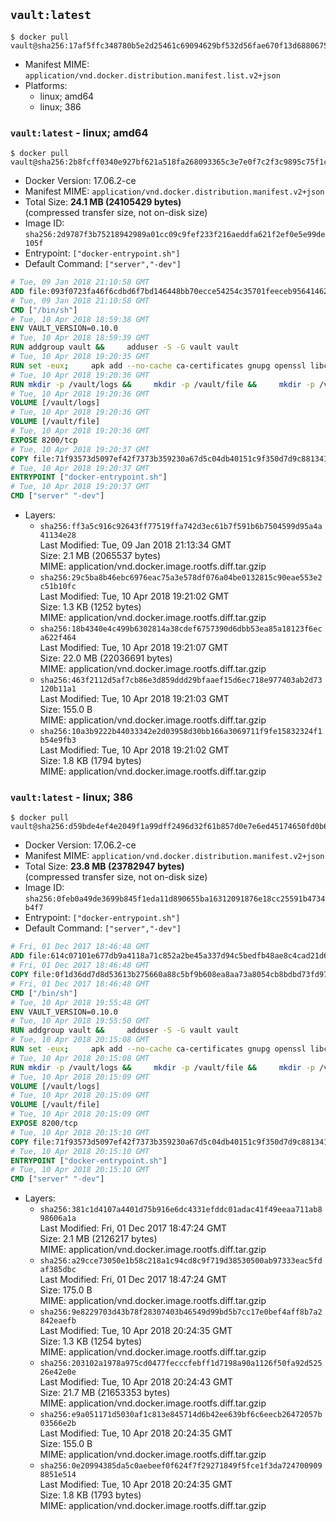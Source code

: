 ## `vault:latest`

```console
$ docker pull vault@sha256:17af5ffc348780b5e2d25461c69094629bf532d56fae670f13d6880675d00536
```

-	Manifest MIME: `application/vnd.docker.distribution.manifest.list.v2+json`
-	Platforms:
	-	linux; amd64
	-	linux; 386

### `vault:latest` - linux; amd64

```console
$ docker pull vault@sha256:2b8fcff0340e927bf621a518fa268093365c3e7e0f7c2f3c9895c75f1c3bc233
```

-	Docker Version: 17.06.2-ce
-	Manifest MIME: `application/vnd.docker.distribution.manifest.v2+json`
-	Total Size: **24.1 MB (24105429 bytes)**  
	(compressed transfer size, not on-disk size)
-	Image ID: `sha256:2d9787f3b75218942989a01cc09c9fef233f216aeddfa621f2ef0e5e99de105f`
-	Entrypoint: `["docker-entrypoint.sh"]`
-	Default Command: `["server","-dev"]`

```dockerfile
# Tue, 09 Jan 2018 21:10:58 GMT
ADD file:093f0723fa46f6cdbd6f7bd146448bb70ecce54254c35701feeceb956414622f in / 
# Tue, 09 Jan 2018 21:10:58 GMT
CMD ["/bin/sh"]
# Tue, 10 Apr 2018 18:59:38 GMT
ENV VAULT_VERSION=0.10.0
# Tue, 10 Apr 2018 18:59:39 GMT
RUN addgroup vault &&     adduser -S -G vault vault
# Tue, 10 Apr 2018 19:20:35 GMT
RUN set -eux;     apk add --no-cache ca-certificates gnupg openssl libcap su-exec dumb-init &&     apkArch="$(apk --print-arch)";     case "$apkArch" in         armhf) ARCH='arm' ;;         aarch64) ARCH='arm64' ;;         x86_64) ARCH='amd64' ;;         x86) ARCH='386' ;;         *) echo >&2 "error: unsupported architecture: $apkArch"; exit 1 ;;     esac &&     gpg --keyserver hkp://pgp.mit.edu:80 --recv-keys 91A6E7F85D05C65630BEF18951852D87348FFC4C &&     mkdir -p /tmp/build &&     cd /tmp/build &&     wget https://releases.hashicorp.com/vault/${VAULT_VERSION}/vault_${VAULT_VERSION}_linux_${ARCH}.zip &&     wget https://releases.hashicorp.com/vault/${VAULT_VERSION}/vault_${VAULT_VERSION}_SHA256SUMS &&     wget https://releases.hashicorp.com/vault/${VAULT_VERSION}/vault_${VAULT_VERSION}_SHA256SUMS.sig &&     gpg --batch --verify vault_${VAULT_VERSION}_SHA256SUMS.sig vault_${VAULT_VERSION}_SHA256SUMS &&     grep vault_${VAULT_VERSION}_linux_${ARCH}.zip vault_${VAULT_VERSION}_SHA256SUMS | sha256sum -c &&     unzip -d /bin vault_${VAULT_VERSION}_linux_${ARCH}.zip &&     cd /tmp &&     rm -rf /tmp/build &&     gpgconf --kill dirmngr &&     gpgconf --kill gpg-agent &&     apk del gnupg openssl &&     rm -rf /root/.gnupg
# Tue, 10 Apr 2018 19:20:36 GMT
RUN mkdir -p /vault/logs &&     mkdir -p /vault/file &&     mkdir -p /vault/config &&     chown -R vault:vault /vault
# Tue, 10 Apr 2018 19:20:36 GMT
VOLUME [/vault/logs]
# Tue, 10 Apr 2018 19:20:36 GMT
VOLUME [/vault/file]
# Tue, 10 Apr 2018 19:20:36 GMT
EXPOSE 8200/tcp
# Tue, 10 Apr 2018 19:20:37 GMT
COPY file:71f93573d5097ef42f7373b359230a67d5c04db40151c9f350d7d9c881341c67 in /usr/local/bin/docker-entrypoint.sh 
# Tue, 10 Apr 2018 19:20:37 GMT
ENTRYPOINT ["docker-entrypoint.sh"]
# Tue, 10 Apr 2018 19:20:37 GMT
CMD ["server" "-dev"]
```

-	Layers:
	-	`sha256:ff3a5c916c92643ff77519ffa742d3ec61b7f591b6b7504599d95a4a41134e28`  
		Last Modified: Tue, 09 Jan 2018 21:13:34 GMT  
		Size: 2.1 MB (2065537 bytes)  
		MIME: application/vnd.docker.image.rootfs.diff.tar.gzip
	-	`sha256:29c5ba8b46ebc6976eac75a3e578df076a04be0132815c90eae553e2c51b10fc`  
		Last Modified: Tue, 10 Apr 2018 19:21:02 GMT  
		Size: 1.3 KB (1252 bytes)  
		MIME: application/vnd.docker.image.rootfs.diff.tar.gzip
	-	`sha256:18b4340e4c499b6302814a38cdef6757390d6dbb53ea85a18123f6eca622f464`  
		Last Modified: Tue, 10 Apr 2018 19:21:07 GMT  
		Size: 22.0 MB (22036691 bytes)  
		MIME: application/vnd.docker.image.rootfs.diff.tar.gzip
	-	`sha256:463f2112d5af7cb86e3d859ddd29bfaaef15d6ec718e977403ab2d73120b11a1`  
		Last Modified: Tue, 10 Apr 2018 19:21:03 GMT  
		Size: 155.0 B  
		MIME: application/vnd.docker.image.rootfs.diff.tar.gzip
	-	`sha256:10a3b9222b44033342e2d03958d30bb166a3069711f9fe15832324f1b54e9fb3`  
		Last Modified: Tue, 10 Apr 2018 19:21:02 GMT  
		Size: 1.8 KB (1794 bytes)  
		MIME: application/vnd.docker.image.rootfs.diff.tar.gzip

### `vault:latest` - linux; 386

```console
$ docker pull vault@sha256:d59bde4ef4e2049f1a99dff2496d32f61b857d0e7e6ed45174650fd0b6a00ab7
```

-	Docker Version: 17.06.2-ce
-	Manifest MIME: `application/vnd.docker.distribution.manifest.v2+json`
-	Total Size: **23.8 MB (23782947 bytes)**  
	(compressed transfer size, not on-disk size)
-	Image ID: `sha256:0feb0a49de3699b845f1eda11d890655ba16312091876e18cc25591b4734b4f7`
-	Entrypoint: `["docker-entrypoint.sh"]`
-	Default Command: `["server","-dev"]`

```dockerfile
# Fri, 01 Dec 2017 18:46:48 GMT
ADD file:614c07101e677db9a4118a71c852a2be45a337d94c5bedfb48ae8c4cad21d625 in / 
# Fri, 01 Dec 2017 18:46:48 GMT
COPY file:0f1d36dd7d8d53613b275660a88c5bf9b608ea8aa73a8054cb8bdbd73fd971ac in /etc/localtime 
# Fri, 01 Dec 2017 18:46:48 GMT
CMD ["/bin/sh"]
# Tue, 10 Apr 2018 19:55:48 GMT
ENV VAULT_VERSION=0.10.0
# Tue, 10 Apr 2018 19:55:50 GMT
RUN addgroup vault &&     adduser -S -G vault vault
# Tue, 10 Apr 2018 20:15:08 GMT
RUN set -eux;     apk add --no-cache ca-certificates gnupg openssl libcap su-exec dumb-init &&     apkArch="$(apk --print-arch)";     case "$apkArch" in         armhf) ARCH='arm' ;;         aarch64) ARCH='arm64' ;;         x86_64) ARCH='amd64' ;;         x86) ARCH='386' ;;         *) echo >&2 "error: unsupported architecture: $apkArch"; exit 1 ;;     esac &&     gpg --keyserver hkp://pgp.mit.edu:80 --recv-keys 91A6E7F85D05C65630BEF18951852D87348FFC4C &&     mkdir -p /tmp/build &&     cd /tmp/build &&     wget https://releases.hashicorp.com/vault/${VAULT_VERSION}/vault_${VAULT_VERSION}_linux_${ARCH}.zip &&     wget https://releases.hashicorp.com/vault/${VAULT_VERSION}/vault_${VAULT_VERSION}_SHA256SUMS &&     wget https://releases.hashicorp.com/vault/${VAULT_VERSION}/vault_${VAULT_VERSION}_SHA256SUMS.sig &&     gpg --batch --verify vault_${VAULT_VERSION}_SHA256SUMS.sig vault_${VAULT_VERSION}_SHA256SUMS &&     grep vault_${VAULT_VERSION}_linux_${ARCH}.zip vault_${VAULT_VERSION}_SHA256SUMS | sha256sum -c &&     unzip -d /bin vault_${VAULT_VERSION}_linux_${ARCH}.zip &&     cd /tmp &&     rm -rf /tmp/build &&     gpgconf --kill dirmngr &&     gpgconf --kill gpg-agent &&     apk del gnupg openssl &&     rm -rf /root/.gnupg
# Tue, 10 Apr 2018 20:15:08 GMT
RUN mkdir -p /vault/logs &&     mkdir -p /vault/file &&     mkdir -p /vault/config &&     chown -R vault:vault /vault
# Tue, 10 Apr 2018 20:15:09 GMT
VOLUME [/vault/logs]
# Tue, 10 Apr 2018 20:15:09 GMT
VOLUME [/vault/file]
# Tue, 10 Apr 2018 20:15:09 GMT
EXPOSE 8200/tcp
# Tue, 10 Apr 2018 20:15:10 GMT
COPY file:71f93573d5097ef42f7373b359230a67d5c04db40151c9f350d7d9c881341c67 in /usr/local/bin/docker-entrypoint.sh 
# Tue, 10 Apr 2018 20:15:10 GMT
ENTRYPOINT ["docker-entrypoint.sh"]
# Tue, 10 Apr 2018 20:15:10 GMT
CMD ["server" "-dev"]
```

-	Layers:
	-	`sha256:381c1d4107a4401d75b916e6dc4331efddc01adac41f49eeaa711ab898606a1a`  
		Last Modified: Fri, 01 Dec 2017 18:47:24 GMT  
		Size: 2.1 MB (2126217 bytes)  
		MIME: application/vnd.docker.image.rootfs.diff.tar.gzip
	-	`sha256:a29cce73050e1b58c218a1c94cd8c9f719d38530500ab97333eac5fdaf385dbc`  
		Last Modified: Fri, 01 Dec 2017 18:47:24 GMT  
		Size: 175.0 B  
		MIME: application/vnd.docker.image.rootfs.diff.tar.gzip
	-	`sha256:9e8229703d43b78f28307403b46549d99bd5b7cc17e0bef4aff8b7a2842eaefb`  
		Last Modified: Tue, 10 Apr 2018 20:24:35 GMT  
		Size: 1.3 KB (1254 bytes)  
		MIME: application/vnd.docker.image.rootfs.diff.tar.gzip
	-	`sha256:203102a1978a975cd0477fecccfebff1d7198a90a1126f50fa92d52526e42e0e`  
		Last Modified: Tue, 10 Apr 2018 20:24:43 GMT  
		Size: 21.7 MB (21653353 bytes)  
		MIME: application/vnd.docker.image.rootfs.diff.tar.gzip
	-	`sha256:e9a051171d5030af1c813e845714d6b42ee639bf6c6eecb26472057b03566e2b`  
		Last Modified: Tue, 10 Apr 2018 20:24:35 GMT  
		Size: 155.0 B  
		MIME: application/vnd.docker.image.rootfs.diff.tar.gzip
	-	`sha256:0e20994385da5c0aebeef0f624f7f29271849f5fce1f3da7247009098851e514`  
		Last Modified: Tue, 10 Apr 2018 20:24:35 GMT  
		Size: 1.8 KB (1793 bytes)  
		MIME: application/vnd.docker.image.rootfs.diff.tar.gzip
